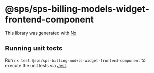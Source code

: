 # @sps/sps-billing-models-widget-frontend-component

This library was generated with [Nx](https://nx.dev).

## Running unit tests

Run `nx test @sps/sps-billing-models-widget-frontend-component` to execute the unit tests via [Jest](https://jestjs.io).
